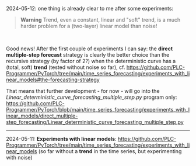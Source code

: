 2024-05-12: one thing is already clear to me after some experiments:

> **Warning**
Trend, even a constant, linear and "soft" trend, is a much harder problem for a (two-layer) linear model than noise!

<br/>

Good news! After the first couple of experiments I can say: the **direct multiple-step forecast** strategy is clearly the better choice than the recursive strategy (by factor of 2?) when the deterministic curve has a (total, soft) **trend** (tested without noise so far), cf. https://github.com/PLC-Programmer/PyTorch/tree/main/time_series_forecasting/experiments_with_linear_models#the-forecasting-strategy

That means that further development - for now - will go into the *Linear_deterministic_curve_forecasting_multiple_step.py* program only: https://github.com/PLC-Programmer/PyTorch/blob/main/time_series_forecasting/experiments_with_linear_models/direct_multiple-step_forecasting/Linear_deterministic_curve_forecasting_multiple_step.py

---

2024-05-11:
**Experiments with linear models**: https://github.com/PLC-Programmer/PyTorch/tree/main/time_series_forecasting/experiments_with_linear_models (so far without a **trend** in the time series, but experimenting with noise)
